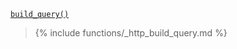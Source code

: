 <p><code><a href="https://developer.wordpress.org/reference/functions/build_query/">build_query()</a></code></p>

<blockquote>

{% include functions/_http_build_query.md %}

</blockquote>